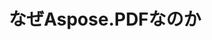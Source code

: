 ---
title: なぜAspose.PDFなのか
linktitle: なぜAspose.PDFなのか
type: docs
weight: 10
url: ja/php-java/why-aspose-pdf/
description: 次のセクションでは、ユーザーがドキュメントを操作するためにJava経由のPHPでAspose.PDFを選ぶ理由を説明します。
lastmod: "2024-03-05"
sitemap:
    changefreq: "weekly"
    priority: 0.7
---